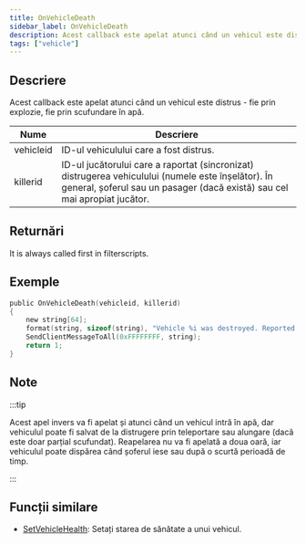 ```yaml
---
title: OnVehicleDeath
sidebar_label: OnVehicleDeath
description: Acest callback este apelat atunci când un vehicul este distrus - fie prin explozie, fie prin scufundare în apă.
tags: ["vehicle"]
---
```


## Descriere

Acest callback este apelat atunci când un vehicul este distrus - fie prin explozie, fie prin scufundare în apă.

| Nume      | Descriere                                                                                                                                                     |
| --------- | --------------------------------------------------------------------------------------------------------------------------------------------------------------- |
| vehicleid | ID-ul vehiculului care a fost distrus.                                                                                                                       |
| killerid  | ID-ul jucătorului care a raportat (sincronizat) distrugerea vehiculului (numele este înșelător). În general, șoferul sau un pasager (dacă există) sau cel mai apropiat jucător. |

## Returnări

It is always called first in filterscripts.

## Exemple

```c
public OnVehicleDeath(vehicleid, killerid)
{
    new string[64];
    format(string, sizeof(string), "Vehicle %i was destroyed. Reported by player %i.", vehicleid, killerid);
    SendClientMessageToAll(0xFFFFFFFF, string);
    return 1;
}
```

## Note

:::tip

Acest apel invers va fi apelat și atunci când un vehicul intră în apă, dar vehiculul poate fi salvat de la distrugere prin teleportare sau alungare (dacă este doar parțial scufundat). Reapelarea nu va fi apelată a doua oară, iar vehiculul poate dispărea când șoferul iese sau după o scurtă perioadă de timp.

:::

## Funcții similare

- [SetVehicleHealth](../functions/SetVehicleHealth): Setați starea de sănătate a unui vehicul.